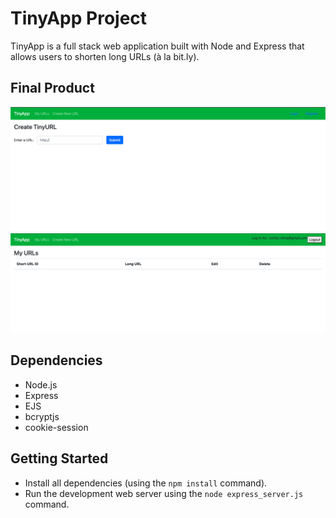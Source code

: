 # TinyApp Project

TinyApp is a full stack web application built with Node and Express that allows users to shorten long URLs (à la bit.ly).

## Final Product

!["screenshot of URLs page"](https://github.com/nimacortez/tinyapp/blob/master/docs/CreateURL.png)
!["screenshot of myURLs page"](https://github.com/nimacortez/tinyapp/blob/master/docs/myURLs.png)

## Dependencies

- Node.js
- Express
- EJS
- bcryptjs
- cookie-session

## Getting Started

- Install all dependencies (using the `npm install` command).
- Run the development web server using the `node express_server.js` command.

